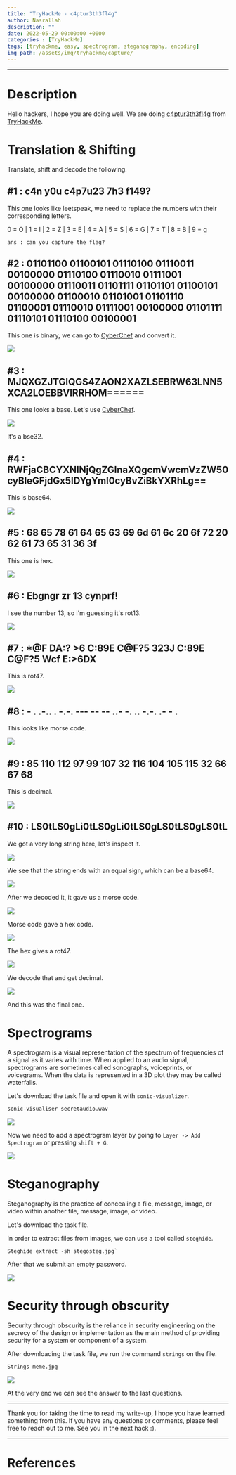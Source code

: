 ```yaml
---
title: "TryHackMe - c4ptur3th3fl4g"
author: Nasrallah
description: ""
date: 2022-05-29 00:00:00 +0000
categories : [TryHackMe]
tags: [tryhackme, easy, spectrogram, steganography, encoding]
img_path: /assets/img/tryhackme/capture/
---
```


<div align="center"> <script src="https://tryhackme.com/badge/367641"></script> </div>

---


# **Description**

Hello hackers, I hope you are doing well. We are doing [c4ptur3th3fl4g](https://tryhackme.com/room/c4ptur3th3fl4g) from [TryHackMe](https://tryhackme.com).

# **Translation & Shifting**

Translate, shift and decode the following.


## #1 : c4n y0u c4p7u23 7h3 f149?


This one looks like leetspeak, we need to replace the numbers with their corresponding letters.

0 = O | 1 = I | 2 = Z | 3 = E | 4 = A | 5 = S | 6 = G | 7 = T | 8 = B | 9 = g


`ans : can you capture the flag?`

## #2 : 01101100 01100101 01110100 01110011 00100000 01110100 01110010 01111001 00100000 01110011 01101111 01101101 01100101 00100000 01100010 01101001 01101110 01100001 01110010 01111001 00100000 01101111 01110101 01110100 00100001

This one is binary, we can go to [CyberChef](https://gchq.github.io/CyberChef/) and convert it.

![](1.png)

## #3 : MJQXGZJTGIQGS4ZAON2XAZLSEBRW63LNN5XCA2LOEBBVIRRHOM======

This one looks a base. Let's use [CyberChef](https://gchq.github.io/CyberChef/).

![](2.png)

It's a bse32.

## #4 : RWFjaCBCYXNlNjQgZGlnaXQgcmVwcmVzZW50cyBleGFjdGx5IDYgYml0cyBvZiBkYXRhLg==

This is base64.

![](3.png)

## #5 : 68 65 78 61 64 65 63 69 6d 61 6c 20 6f 72 20 62 61 73 65 31 36 3f

This one is hex.

![](4.png)

## #6 : Ebgngr zr 13 cynprf!

I see the number 13, so i'm guessing it's rot13.

![](5.png)

## #7 : *@F DA:? >6 C:89E C@F?5 323J C:89E C@F?5 Wcf E:>6DX

This is rot47.

![](6.png)

## #8 : - . .-.. . -.-. --- -- -- ..- -. .. -.-. .- - .

This looks like morse code.

![](7.png)

## #9 : 85 110 112 97 99 107 32 116 104 105 115 32 66 67 68

This is decimal.

![](8.png)

## #10 : LS0tLS0gLi0tLS0gLi0tLS0gLS0tLS0gLS0tL

We got a very long string here, let's inspect it.

![](9.png)

We see that the string ends with an equal sign, which can be a base64.

![](10.png)

After we decoded it, it gave us a morse code.

![](11.png)

Morse code gave a hex code.

![](12.png)

The hex gives a rot47.

![](13.png)

We decode that and get decimal.

![](14.png)

And this was the final one.

# **Spectrograms**

A spectrogram is a visual representation of the spectrum of frequencies of a signal as it varies with time. When applied to an audio signal, spectrograms are sometimes called sonographs, voiceprints, or voicegrams. When the data is represented in a 3D plot they may be called waterfalls.

Let's download the task file and open it with `sonic-visualizer`.

```Terminal
sonic-visualiser secretaudio.wav
```

![](15.png)

Now we need to add a spectrogram layer by going to `Layer -> Add Spectrogram` or pressing `shift + G`.

![](16.png)


# **Steganography**

Steganography is the practice of concealing a file, message, image, or video within another file, message, image, or video.

Let's download the task file.

In order to extract files from images, we can use a tool called `steghide`.

```Terminal
Steghide extract -sh stegosteg.jpg`
```

After that we submit an empty password.

![](17.png)


# **Security through obscurity**

Security through obscurity is the reliance in security engineering on the secrecy of the design or implementation as the main method of providing security for a system or component of a system.

After downloading the task file, we run the command `strings` on the file.

```Terminal
Strings meme.jpg
```

![](18.png)

At the very end we can see the answer to the last questions.

---

Thank you for taking the time to read my write-up, I hope you have learned something from this. If you have any questions or comments, please feel free to reach out to me. See you in the next hack :).

---

# References
